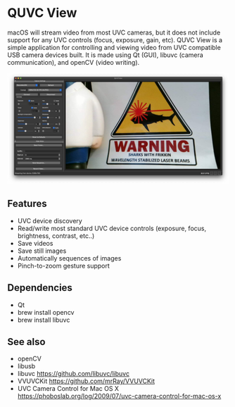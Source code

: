 # QUVC View
 macOS will stream video from most UVC cameras, but it does not include support for any UVC controls (focus, exposure, gain, etc). QUVC View is a simple application for controlling and viewing video from UVC compatible USB camera devices built. It is made using Qt (GUI), libuvc (camera communication), and openCV (video writing).

 ![QUVC View](QUVCView_screenshot.jpg "QUVC View")

## Features
* UVC device discovery
* Read/write most standard UVC device controls (exposure, focus, brightness, contrast, etc..)
* Save videos
* Save still images
* Automatically sequences of images
* Pinch-to-zoom gesture support

## Dependencies
* Qt
* brew install opencv
* brew install libuvc

## See also
* openCV
* libusb
* libuvc https://github.com/libuvc/libuvc
* VVUVCKit https://github.com/mrRay/VVUVCKit
* UVC Camera Control for Mac OS X https://phoboslab.org/log/2009/07/uvc-camera-control-for-mac-os-x
